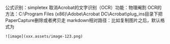 公式识别：simpletex
取消Acrobat的文字识别（OCR）功能：物理阉割 OCR的方法：C:\\Program Files (x86)\\Adobe\\Acrobat DC\\Acrobat\\plug_ins目录下把PaperCapture删除或者拷贝走
markdown相对路径：比如复制图片之后，默认格式为
```
![image](xxx.assets/image-123.png)
```
